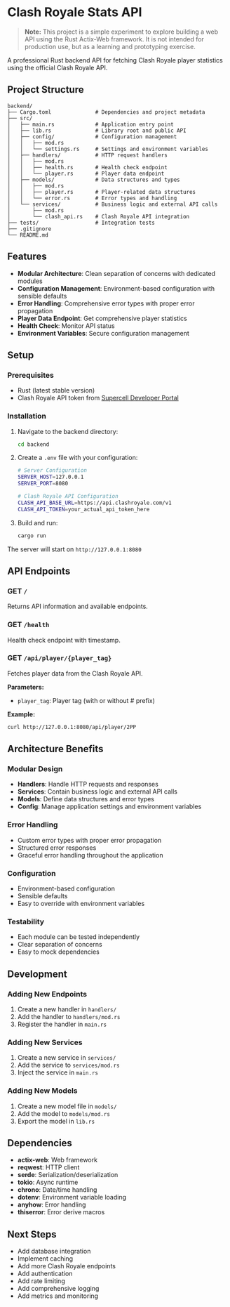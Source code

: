 # Clash Royale Stats API

> **Note:** This project is a simple experiment to explore building a web API using the Rust Actix-Web framework. It is not intended for production use, but as a learning and prototyping exercise.

A professional Rust backend API for fetching Clash Royale player statistics using the official Clash Royale API.

## Project Structure

```
backend/
├── Cargo.toml              # Dependencies and project metadata
├── src/
│   ├── main.rs             # Application entry point
│   ├── lib.rs              # Library root and public API
│   ├── config/             # Configuration management
│   │   ├── mod.rs
│   │   └── settings.rs     # Settings and environment variables
│   ├── handlers/           # HTTP request handlers
│   │   ├── mod.rs
│   │   ├── health.rs       # Health check endpoint
│   │   └── player.rs       # Player data endpoint
│   ├── models/             # Data structures and types
│   │   ├── mod.rs
│   │   ├── player.rs       # Player-related data structures
│   │   └── error.rs        # Error types and handling
│   └── services/           # Business logic and external API calls
│       ├── mod.rs
│       └── clash_api.rs    # Clash Royale API integration
├── tests/                  # Integration tests
├── .gitignore
└── README.md
```

## Features

- **Modular Architecture**: Clean separation of concerns with dedicated modules
- **Configuration Management**: Environment-based configuration with sensible defaults
- **Error Handling**: Comprehensive error types with proper error propagation
- **Player Data Endpoint**: Get comprehensive player statistics
- **Health Check**: Monitor API status
- **Environment Variables**: Secure configuration management

## Setup

### Prerequisites

- Rust (latest stable version)
- Clash Royale API token from [Supercell Developer Portal](https://developer.clashroyale.com/)

### Installation

1. Navigate to the backend directory:
   ```bash
   cd backend
   ```

2. Create a `.env` file with your configuration:
   ```bash
   # Server Configuration
   SERVER_HOST=127.0.0.1
   SERVER_PORT=8080
   
   # Clash Royale API Configuration
   CLASH_API_BASE_URL=https://api.clashroyale.com/v1
   CLASH_API_TOKEN=your_actual_api_token_here
   ```

3. Build and run:
   ```bash
   cargo run
   ```

The server will start on `http://127.0.0.1:8080`

## API Endpoints

### GET `/`
Returns API information and available endpoints.

### GET `/health`
Health check endpoint with timestamp.

### GET `/api/player/{player_tag}`
Fetches player data from the Clash Royale API.

**Parameters:**
- `player_tag`: Player tag (with or without # prefix)

**Example:**
```bash
curl http://127.0.0.1:8080/api/player/2PP
```

## Architecture Benefits

### Modular Design
- **Handlers**: Handle HTTP requests and responses
- **Services**: Contain business logic and external API calls
- **Models**: Define data structures and error types
- **Config**: Manage application settings and environment variables

### Error Handling
- Custom error types with proper error propagation
- Structured error responses
- Graceful error handling throughout the application

### Configuration
- Environment-based configuration
- Sensible defaults
- Easy to override with environment variables

### Testability
- Each module can be tested independently
- Clear separation of concerns
- Easy to mock dependencies

## Development

### Adding New Endpoints

1. Create a new handler in `handlers/`
2. Add the handler to `handlers/mod.rs`
3. Register the handler in `main.rs`

### Adding New Services

1. Create a new service in `services/`
2. Add the service to `services/mod.rs`
3. Inject the service in `main.rs`

### Adding New Models

1. Create a new model file in `models/`
2. Add the model to `models/mod.rs`
3. Export the model in `lib.rs`

## Dependencies

- **actix-web**: Web framework
- **reqwest**: HTTP client
- **serde**: Serialization/deserialization
- **tokio**: Async runtime
- **chrono**: Date/time handling
- **dotenv**: Environment variable loading
- **anyhow**: Error handling
- **thiserror**: Error derive macros

## Next Steps

- Add database integration
- Implement caching
- Add more Clash Royale endpoints
- Add authentication
- Add rate limiting
- Add comprehensive logging
- Add metrics and monitoring
